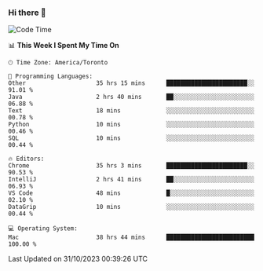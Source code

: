 ### Hi there 👋


<!--START_SECTION:waka-->
![Code Time](http://img.shields.io/badge/Code%20Time-1%2C301%20hrs%2014%20mins-blue)

📊 **This Week I Spent My Time On** 

```text
🕑︎ Time Zone: America/Toronto

💬 Programming Languages: 
Other                    35 hrs 15 mins      ███████████████████████░░   91.01 % 
Java                     2 hrs 40 mins       ██░░░░░░░░░░░░░░░░░░░░░░░   06.88 % 
Text                     18 mins             ░░░░░░░░░░░░░░░░░░░░░░░░░   00.78 % 
Python                   10 mins             ░░░░░░░░░░░░░░░░░░░░░░░░░   00.46 % 
SQL                      10 mins             ░░░░░░░░░░░░░░░░░░░░░░░░░   00.44 % 

🔥 Editors: 
Chrome                   35 hrs 3 mins       ███████████████████████░░   90.53 % 
IntelliJ                 2 hrs 41 mins       ██░░░░░░░░░░░░░░░░░░░░░░░   06.93 % 
VS Code                  48 mins             █░░░░░░░░░░░░░░░░░░░░░░░░   02.10 % 
DataGrip                 10 mins             ░░░░░░░░░░░░░░░░░░░░░░░░░   00.44 % 

💻 Operating System: 
Mac                      38 hrs 44 mins      █████████████████████████   100.00 % 
```


 Last Updated on 31/10/2023 00:39:26 UTC
<!--END_SECTION:waka-->

<!--
**SillyPasty/SillyPasty** is a ✨ _special_ ✨ repository because its `README.md` (this file) appears on your GitHub profile.

Here are some ideas to get you started:

- 🔭 I’m currently working on ...
- 🌱 I’m currently learning ...
- 👯 I’m looking to collaborate on ...
- 🤔 I’m looking for help with ...
- 💬 Ask me about ...
- 📫 How to reach me: ...
- 😄 Pronouns: ...
- ⚡ Fun fact: ...
-->


